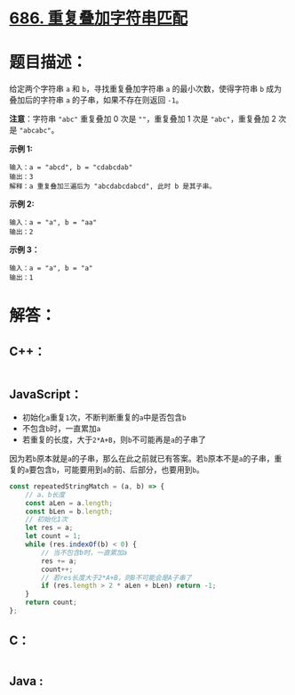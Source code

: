 # [686. 重复叠加字符串匹配](https://leetcode-cn.com/problems/repeated-string-match/)

# 题目描述：

给定两个字符串 `a` 和 `b`，寻找重复叠加字符串 `a` 的最小次数，使得字符串 `b` 成为叠加后的字符串 `a` 的子串，如果不存在则返回 `-1`。

**注意**：字符串 `"abc"` 重复叠加 0 次是 `""`，重复叠加 1 次是 `"abc"`，重复叠加 2 次是 `"abcabc"`。



**示例 1:**

```
输入：a = "abcd", b = "cdabcdab"
输出：3
解释：a 重复叠加三遍后为 "abcdabcdabcd", 此时 b 是其子串。
```

 **示例 2:**

```
输入：a = "a", b = "aa"
输出：2
```

**示例 3：**

```
输入：a = "a", b = "a"
输出：1
```



# 解答：

## C++：

```cpp

```

## JavaScript：

- 初始化`a`重复`1`次，不断判断重复的`a`中是否包含`b`
- 不包含`b`时，一直累加`a`
- 若重复的长度，大于`2*A+B`，则`b`不可能再是`a`的子串了

因为若`b`原本就是`a`的子串，那么在此之前就已有答案。若`b`原本不是`a`的子串，重复的`a`要包含`b`，可能要用到`a`的前、后部分，也要用到`b`。

```javascript
const repeatedStringMatch = (a, b) => {
    // a、b长度
    const aLen = a.length;
    const bLen = b.length;
    // 初始化1次
    let res = a;
    let count = 1;
    while (res.indexOf(b) < 0) {
        // 当不包含b时，一直累加a
        res += a;
        count++;
        // 若res长度大于2*A+B，则B不可能会是A子串了
        if (res.length > 2 * aLen + bLen) return -1;
    }
    return count;
};
```

## C：

```c

```

## Java :

```java

```

